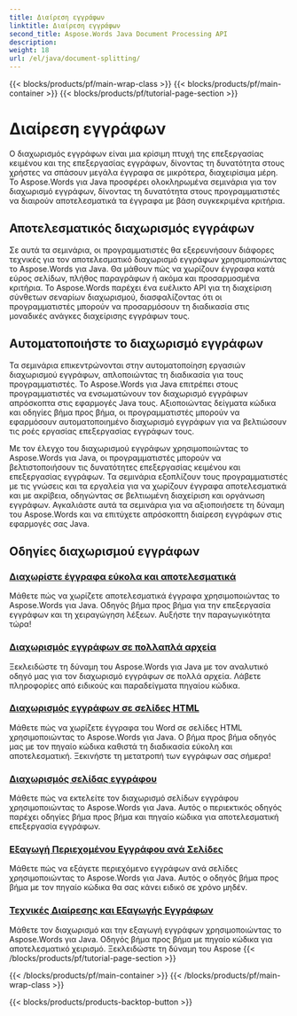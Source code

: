 ```yaml
---
title: Διαίρεση εγγράφων
linktitle: Διαίρεση εγγράφων
second_title: Aspose.Words Java Document Processing API
description: 
weight: 18
url: /el/java/document-splitting/
---
```


{{< blocks/products/pf/main-wrap-class >}}
{{< blocks/products/pf/main-container >}}
{{< blocks/products/pf/tutorial-page-section >}}

# Διαίρεση εγγράφων


Ο διαχωρισμός εγγράφων είναι μια κρίσιμη πτυχή της επεξεργασίας κειμένου και της επεξεργασίας εγγράφων, δίνοντας τη δυνατότητα στους χρήστες να σπάσουν μεγάλα έγγραφα σε μικρότερα, διαχειρίσιμα μέρη. Το Aspose.Words για Java προσφέρει ολοκληρωμένα σεμινάρια για τον διαχωρισμό εγγράφων, δίνοντας τη δυνατότητα στους προγραμματιστές να διαιρούν αποτελεσματικά τα έγγραφα με βάση συγκεκριμένα κριτήρια.

## Αποτελεσματικός διαχωρισμός εγγράφων

Σε αυτά τα σεμινάρια, οι προγραμματιστές θα εξερευνήσουν διάφορες τεχνικές για τον αποτελεσματικό διαχωρισμό εγγράφων χρησιμοποιώντας το Aspose.Words για Java. Θα μάθουν πώς να χωρίζουν έγγραφα κατά εύρος σελίδων, πλήθος παραγράφων ή ακόμα και προσαρμοσμένα κριτήρια. Το Aspose.Words παρέχει ένα ευέλικτο API για τη διαχείριση σύνθετων σεναρίων διαχωρισμού, διασφαλίζοντας ότι οι προγραμματιστές μπορούν να προσαρμόσουν τη διαδικασία στις μοναδικές ανάγκες διαχείρισης εγγράφων τους.

## Αυτοματοποιήστε το διαχωρισμό εγγράφων

Τα σεμινάρια επικεντρώνονται στην αυτοματοποίηση εργασιών διαχωρισμού εγγράφων, απλοποιώντας τη διαδικασία για τους προγραμματιστές. Το Aspose.Words για Java επιτρέπει στους προγραμματιστές να ενσωματώνουν τον διαχωρισμό εγγράφων απρόσκοπτα στις εφαρμογές Java τους. Αξιοποιώντας δείγματα κώδικα και οδηγίες βήμα προς βήμα, οι προγραμματιστές μπορούν να εφαρμόσουν αυτοματοποιημένο διαχωρισμό εγγράφων για να βελτιώσουν τις ροές εργασίας επεξεργασίας εγγράφων τους.

Με τον έλεγχο του διαχωρισμού εγγράφων χρησιμοποιώντας το Aspose.Words για Java, οι προγραμματιστές μπορούν να βελτιστοποιήσουν τις δυνατότητες επεξεργασίας κειμένου και επεξεργασίας εγγράφων. Τα σεμινάρια εξοπλίζουν τους προγραμματιστές με τις γνώσεις και τα εργαλεία για να χωρίζουν έγγραφα αποτελεσματικά και με ακρίβεια, οδηγώντας σε βελτιωμένη διαχείριση και οργάνωση εγγράφων. Αγκαλιάστε αυτά τα σεμινάρια για να αξιοποιήσετε τη δύναμη του Aspose.Words και να επιτύχετε απρόσκοπτη διαίρεση εγγράφων στις εφαρμογές σας Java.

## Οδηγίες διαχωρισμού εγγράφων

### [Διαχωρίστε έγγραφα εύκολα και αποτελεσματικά](./split-documents-easily-efficiently/)

Μάθετε πώς να χωρίζετε αποτελεσματικά έγγραφα χρησιμοποιώντας το Aspose.Words για Java. Οδηγός βήμα προς βήμα για την επεξεργασία εγγράφων και τη χειραγώγηση λέξεων. Αυξήστε την παραγωγικότητα τώρα!
### [Διαχωρισμός εγγράφων σε πολλαπλά αρχεία](./splitting-documents-into-multiple-files/)
Ξεκλειδώστε τη δύναμη του Aspose.Words για Java με τον αναλυτικό οδηγό μας για τον διαχωρισμό εγγράφων σε πολλά αρχεία. Λάβετε πληροφορίες από ειδικούς και παραδείγματα πηγαίου κώδικα.
### [Διαχωρισμός εγγράφων σε σελίδες HTML](./splitting-documents-into-html-pages/)
Μάθετε πώς να χωρίζετε έγγραφα του Word σε σελίδες HTML χρησιμοποιώντας το Aspose.Words για Java. Ο βήμα προς βήμα οδηγός μας με τον πηγαίο κώδικα καθιστά τη διαδικασία εύκολη και αποτελεσματική. Ξεκινήστε τη μετατροπή των εγγράφων σας σήμερα!
### [Διαχωρισμός σελίδας εγγράφου](./document-page-separation/)
Μάθετε πώς να εκτελείτε τον διαχωρισμό σελίδων εγγράφου χρησιμοποιώντας το Aspose.Words για Java. Αυτός ο περιεκτικός οδηγός παρέχει οδηγίες βήμα προς βήμα και πηγαίο κώδικα για αποτελεσματική επεξεργασία εγγράφων.
### [Εξαγωγή Περιεχομένου Εγγράφου ανά Σελίδες](./extracting-document-content-pages/)
Μάθετε πώς να εξάγετε περιεχόμενο εγγράφων ανά σελίδες χρησιμοποιώντας το Aspose.Words για Java. Αυτός ο οδηγός βήμα προς βήμα με τον πηγαίο κώδικα θα σας κάνει ειδικό σε χρόνο μηδέν.
### [Τεχνικές Διαίρεσης και Εξαγωγής Εγγράφων](./document-splitting-extraction-techniques/)
Μάθετε τον διαχωρισμό και την εξαγωγή εγγράφων χρησιμοποιώντας το Aspose.Words για Java. Οδηγός βήμα προς βήμα με πηγαίο κώδικα για αποτελεσματικό χειρισμό. Ξεκλειδώστε τη δύναμη του Aspose
{{< /blocks/products/pf/tutorial-page-section >}}

{{< /blocks/products/pf/main-container >}}
{{< /blocks/products/pf/main-wrap-class >}}

{{< blocks/products/products-backtop-button >}}
